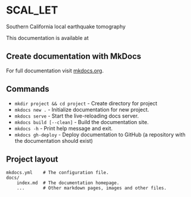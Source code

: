 # SCAL_LET
Southern California local earthquake tomography

This documentation is available at [](https://avillasenorh.github.io/SCAL_LET/)

## Create documentation with MkDocs

For full documentation visit [mkdocs.org](https://www.mkdocs.org).

## Commands

* `mkdir project && cd project` - Create directory for project
* `mkdocs new .` - Initialize documentation for new project.
* `mkdocs serve` - Start the live-reloading docs server.
* `mkdocs build [--clean]` - Build the documentation site.
* `mkdocs -h` - Print help message and exit.
* `mkdocs gh-deploy` - Deploy documentation to GitHub
   (a repository with the documentation should exist)

## Project layout

    mkdocs.yml    # The configuration file.
    docs/
        index.md  # The documentation homepage.
        ...       # Other markdown pages, images and other files.
